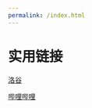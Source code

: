 ```yaml
---
permalink: /index.html
---
```

# 实用链接
[洛谷](https://www.luogu.com.cn/)

[哔哩哔哩](https://www.bilibili.com/)
